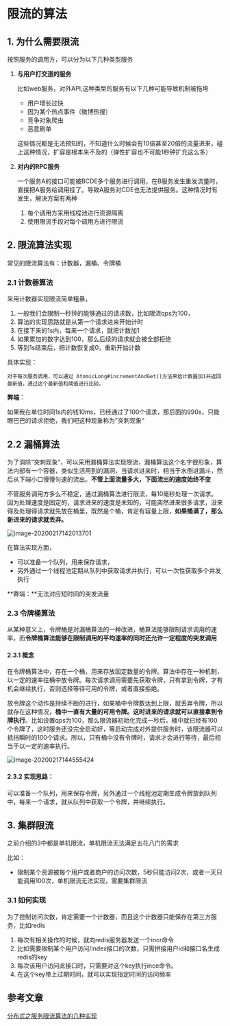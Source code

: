 # 限流的算法

## 1. 为什么需要限流

按照服务的调用方，可以分为以下几种类型服务

1. **与用户打交道的服务**

   比如web服务，对外API,这种类型的服务有以下几种可能导致机制被拖垮

   - 用户增长过快
   - 因为某个热点事件（微博热搜）
   - 竞争对象爬虫
   - 恶意刷单

   这些情况都是无法预知的，不知道什么时候会有10倍甚至20倍的流量进来，碰上这种情况，扩容是根本来不及的（弹性扩容也不可能1秒钟扩充这么多）

2. **对内的RPC服务**

   一个服务A的接口可能被BCDE多个服务进行调用，在B服务发生重发流量时，直接把A服务给调用挂了。导致A服务对CDE也无法提供服务。这种情况时有发生，解决方案有两种

   1. 每个调用方采用线程池进行资源隔离
   2. 使用限流手段对每个调用方进行限流

## 2. 限流算法实现

常见的限流算法有：计数器，漏桶、令牌桶

### 2.1 计数器算法

采用计数器实现限流简单粗暴，

1. 一般我们会限制一秒钟的能够通过的请求数，比如限流qps为100，
2. 算法的实现思路就是从第一个请求进来开始计时
3. 在接下来的1s内，每来一个请求，就把计数加1
4. 如果累加的数字达到100，那么后续的请求就会被全部拒绝
5. 等到1s结束后，把计数恢复成0，重新开始计数

具体实现：

```
对于每次服务调用，可以通过 AtomicLong#incrementAndGet()方法来给计数器加1并返回最新值，通过这个最新值和阈值进行比较。
```

**弊端**：

如果我在单位时间1s内的钱10ms，已经通过了100个请求，那后面的990s，只能眼巴巴的请求拒绝，我们吧这种现象称为”突刺现象“   

## 2.2 漏桶算法

为了消除“突刺现象”，可以采用漏桶算法实现限流，漏桶算法这个名字很形象，算法内部有一个容器，类似生活用到的漏洞，当请求进来时，相当于水倒进漏斗，然后从下端小口慢慢匀速的流出。**不管上面流量多大，下面流出的速度始终不变**

不管服务调用方多么不稳定，通过漏桶算法进行限流，每10毫秒处理一次请求。因为处理速度是固定的，请求进来的速度是未知的，可能突然进来很多请求，没来得及处理得请求就先放在桶里，既然是个桶，肯定有容量上限，**如果桶满了，那么新进来的请求就丢弃。**

![image-20200217142013701](https://zszblog.oss-cn-beijing.aliyuncs.com/zszblog/blogimage-master/img/image-20200217142013701.png)

在算法实现方面，

- 可以准备一个队列，用来保存请求，
- 另外通过一个线程池定期从队列中获取请求并执行，可以一次性获取多个并发执行

**弊端：**无法对应短时间的突发流量

### 2.3 令牌桶算法

从某种意义上，令牌桶是对漏桶算法的一种改进，桶算法能够限制请求调用的速率，而**令牌桶算法能够在限制调用的平均速率的同时还允许一定程度的突发调用**

#### 2.3.1 概念

在令牌桶算法中，存在一个桶，用来存放固定数量的令牌。算法中存在一种机制，以一定的速率往桶中放令牌。每次请求调用需要先获取令牌，只有拿到令牌，才有机会继续执行，否则选择等待可用的令牌，或者直接拒绝。

放令牌这个动作是持续不断的进行，如果桶中令牌数达到上限，就丢弃令牌，所以就存在这种情况，**桶中一直有大量的可用令牌。这时进来的请求就可以直接拿到令牌执行**。比如设置qps为100，那么限流器初始化完成一秒后，桶中就已经有100个令牌了，这时服务还没完全启动好，等启动完成对外提供服务时，该限流器可以抵挡瞬时的100个请求。所以，只有桶中没有令牌时，请求才会进行等待，最后相当于以一定的速率执行。

![image-20200217144555424](https://zszblog.oss-cn-beijing.aliyuncs.com/zszblog/blogimage-master/img/image-20200217144555424.png)

#### 2.3.2 实现思路：

可以准备一个队列，用来保存令牌，另外通过一个线程池定期生成令牌放到队列中，每来一个请求，就从队列中获取一个令牌，并继续执行。

## 3. 集群限流

之前介绍的3中都是单机限流，单机限流无法满足五花八门的需求

比如：

- 限制某个资源被每个用户或者商户的访问次数，5秒只能访问2次，或者一天只能调用100次，单机限流无法实现，需要集群限流

### 3.1 如何实现

为了控制访问次数，肯定需要一个计数器，而且这个计数器只能保存在第三方服务，比如redis

1. 每次有相关操作的时候，就向redis服务器发送一个incr命令
2. 比如需要限制某个用户访问/index接口的次数，只需拼接用户id和接口名生成redis的key
3. 每次该用户访问此接口时，只需要对这个key执行ince命令。
4. 在这个key带上过期时间，就可以实现指定时间的访问频率



## 参考文章

[分布式之服务限流算法的几种实现](https://zhuanlan.zhihu.com/p/65900436)
